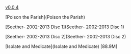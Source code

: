 [v0.0.4](https://github.com/littleflute/Seether/edit/master/README.md)

[Poison the Parish](Poison the Parish)

[Seether- 2002-2013 Disc 1](Seether- 2002-2013 Disc 1)

[Seether- 2002-2013 Disc 2](Seether- 2002-2013 Disc 2)

[Isolate and Medicate](Isolate and Medicate) [88.9M]
